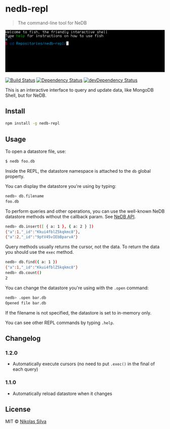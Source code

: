 # nedb-repl
> The command-line tool for NeDB

![](terminal.gif)

[![Build Status](https://travis-ci.org/nikolassilva/nedb-repl.svg)](https://travis-ci.org/nikolassilva/nedb-repl)
[![Dependency Status](https://david-dm.org/nikolassilva/nedb-repl.svg)](https://david-dm.org/nikolassilva/nedb-repl)
[![devDependency Status](https://david-dm.org/nikolassilva/nedb-repl/dev-status.svg)](https://david-dm.org/nikolassilva/nedb-repl#info=devDependencies)

This is an interactive interface to query and update data, like MongoDB Shell, but for NeDB.

## Install
```bash
npm install -g nedb-repl
```

## Usage
To open a datastore file, use:
```bash
$ nedb foo.db
```

Inside the REPL, the datastore namespace is attached to the `db` global property.

You can display the datastore you're using by typing:
```bash
nedb> db.filename
foo.db
```

To perform queries and other operations, you can use the well-known NeDB datastore methods without the callback param. See [NeDB API](https://github.com/louischatriot/nedb#api).
```bash
nedb> db.insert([ { a: 1 }, { a: 2 } ])
{"a":1,"_id":"Kkui4fblZ5kqkmc8"},
{"a":2,"_id":"9ptV45vIEbBparvA"}
```

Query methods usually returns the cursor, not the data. To return the data you should use the `exec` method.
```bash
nedb> db.find({ a: 1 })
{"a":1,"_id":"Kkui4fblZ5kqkmc8"}
nedb> db.count()
2
```

You can change the datastore you're using with the `.open` command:
```bash
nedb> .open bar.db
Opened file bar.db
```
If the filename is not specified, the datastore is set to in-memory only.

You can see other REPL commands by typing `.help`.

## Changelog

### 1.2.0
  - Automatically execute cursors (no need to put `.exec()` in the final of each query)

### 1.1.0
  - Automatically reload datastore when it changes

## License
MIT © [Nikolas Silva](http://nikolas.com.br)
